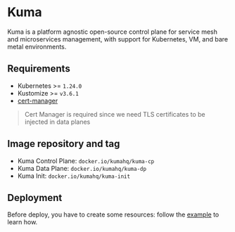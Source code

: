 # Kuma

Kuma is a platform agnostic open-source control plane for service mesh and microservices management, with support for Kubernetes, VM, and bare metal environments.

## Requirements

- Kubernetes >= `1.24.0`
- Kustomize >= `v3.6.1`
- [cert-manager](https://github.com/sighupio/fury-kubernetes-ingress/tree/master/katalog/cert-manager)

> Cert Manager is required since we need TLS certificates to be injected in data planes

## Image repository and tag

* Kuma Control Plane: `docker.io/kumahq/kuma-cp`
* Kuma Data Plane: `docker.io/kumahq/kuma-dp`
* Kuma Init: `docker.io/kumahq/kuma-init`

## Deployment

Before deploy, you have to create some resources: follow the [example](../../examples/kuma/multi-cluster/README.md) to learn how.

